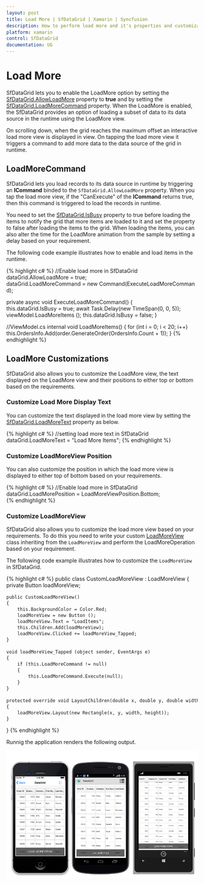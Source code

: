 ```yaml
---
layout: post
title: Load More | SfDataGrid | Xamarin | Syncfusion
description: How to perform load more and it's properties and customizations in a SfDataGrid.
platform: xamarin
control: SfDataGrid
documentation: UG
---
```

# Load More

SfDataGrid lets you to enable the LoadMore option by setting the [SfDataGrid.AllowLoadMore](http://help.syncfusion.com/cr/cref_files/xamarin/sfdatagrid/Syncfusion.SfDataGrid.XForms~Syncfusion.SfDataGrid.XForms.SfDataGrid~AllowLoadMore.html) property to **true** and by setting the [SfDataGrid.LoadMoreCommand](http://help.syncfusion.com/cr/cref_files/xamarin/sfdatagrid/Syncfusion.SfDataGrid.XForms~Syncfusion.SfDataGrid.XForms.SfDataGrid~LoadMoreCommand.html) property. When the LoadMore is enabled, the SfDataGrid provides an option of loading a subset of data to its data source in the runtime using the LoadMore view. 

On scrolling down, when the grid reaches the maximum offset an interactive load more view is displayed in view. On tapping the load more view it triggers a command to add more data to the data source of the grid in runtime.


## LoadMoreCommand

SfDataGrid lets you load records to its data source in runtime by triggering an **ICommand** binded to the `SfDataGrid.AllowLoadMore` property. When you tap the load more view, if the "CanExecute" of the **ICommand** returns true, then this command is triggered to load the records in runtime.
 
You need to set the [SfDataGrid.IsBusy](http://help.syncfusion.com/cr/cref_files/xamarin/sfdatagrid/Syncfusion.SfDataGrid.XForms~Syncfusion.SfDataGrid.XForms.SfDataGrid~IsBusy.html) property to true before loading the items to notify the grid that more items are loaded to it and set the property to false after loading the items to the grid. When loading the items, you can also alter the time for the LoadMore animation from the sample by setting a delay based on your requirement.

The following code example illustrates how to enable and load items in the runtime.

{% highlight c# %}
//Enable load more in SfDataGrid
dataGrid.AllowLoadMore = true;
dataGrid.LoadMoreCommand = new Command(ExecuteLoadMoreCommand);
 
private async void ExecuteLoadMoreCommand()
{
    this.dataGrid.IsBusy = true;
    await Task.Delay(new TimeSpan(0, 0, 5));
    viewModel.LoadMoreItems ();
    this.dataGrid.IsBusy = false;
} 

//ViewModel.cs
internal void LoadMoreItems()
{
    for (int i = 0; i < 20; i++)
    this.OrdersInfo.Add(order.GenerateOrder(OrdersInfo.Count + 1));
} 
{% endhighlight %}


## LoadMore Customizations

SfDataGrid also allows you to customize the LoadMore view, the text displayed on the LoadMore view and their positions to either top or bottom based on the requirements.

### Customize Load More Display Text

You can customize the text displayed in the load more view by setting the [SfDataGrid.LoadMoreText](http://help.syncfusion.com/cr/cref_files/xamarin/sfdatagrid/Syncfusion.SfDataGrid.XForms~Syncfusion.SfDataGrid.XForms.SfDataGrid~LoadMoreText.html) property as below.

{% highlight c# %}
//setting load more text in SfDataGrid
dataGrid.LoadMoreText = "Load More Items"; 
{% endhighlight %}

### Customize LoadMoreView Position

You can also customize the position in which the load more view is displayed to either top of bottom based on your requirements.
 
{% highlight c# %}
//Enable load more in SfDataGrid
dataGrid.LoadMorePosition = LoadMoreViewPosition.Bottom;  
{% endhighlight %}

### Customize LoadMoreView

SfDataGrid also allows you to customize the load more view based on your requirements. To do this you need to write your custom [LoadMoreView](http://help.syncfusion.com/cr/cref_files/xamarin/sfdatagrid/Syncfusion.SfDataGrid.XForms~Syncfusion.SfDataGrid.XForms.LoadMoreView.html) class inheriting from the `LoadMoreView` and perform the LoadMoreOperation based on your requirement.

The following code example illustrates how to customize the `LoadMoreView` in SfDataGrid.
 
{% highlight c# %}
public class CustomLoadMoreView : LoadMoreView
{
    private Button loadMoreView;

    public CustomLoadMoreView()
    {
        this.BackgroundColor = Color.Red;
        loadMoreView = new Button ();
        loadMoreView.Text = "LoadItems";
        this.Children.Add(loadMoreView);
        loadMoreView.Clicked += loadMoreView_Tapped;
    }

    void loadMoreView_Tapped (object sender, EventArgs e)
    {
        if (this.LoadMoreCommand != null)
        {
            this.LoadMoreCommand.Execute(null);
        }
    }

    protected override void LayoutChildren(double x, double y, double width, double height)
    {
        loadMoreView.Layout(new Rectangle(x, y, width, height));
    }
}
{% endhighlight %}

Runnig the application renders the following output.

![](SfDataGrid_images/LoadMore.png)
